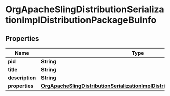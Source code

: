 
# OrgApacheSlingDistributionSerializationImplDistributionPackageBuInfo

## Properties
Name | Type | Description | Notes
------------ | ------------- | ------------- | -------------
**pid** | **String** |  |  [optional]
**title** | **String** |  |  [optional]
**description** | **String** |  |  [optional]
**properties** | [**OrgApacheSlingDistributionSerializationImplDistributionPackageBuProperties**](OrgApacheSlingDistributionSerializationImplDistributionPackageBuProperties.md) |  |  [optional]



